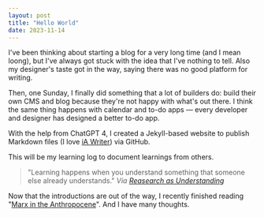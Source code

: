 ```yaml
---
layout: post
title: "Hello World"
date: 2023-11-14
---
```


I've been thinking about starting a blog for a very long time (and I mean loong), but I've always got stuck with the idea that I've nothing to tell. Also my designer's taste got in the way, saying there was no good platform for writing.

Then, one Sunday, I finally did something that a lot of builders do: build their own CMS and blog because they're not happy with what's out there. I think the same thing happens with calendar and to-do apps — every developer and designer has designed a better to-do app.

With the help from ChatGPT 4, I created a Jekyll-based website to publish Markdown files (I love [iA Writer](https://ia.net/writer)) via GitHub.

This will be my learning log to document learnings from others.

> "Learning happens when you understand something that someone else already understands."
_Via [Reasearch as Understanding](https://kanjun.me/writing/research-as-understanding)_

Now that the introductions are out of the way, I recently finished reading "[Marx in the Anthropocene](https://www.cambridge.org/core/books/marx-in-the-anthropocene/D58765916F0CB624FCCBB61F50879376)". And I have many thoughts.

 
